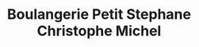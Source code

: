 ---
title: "Boulangerie Petit Stephane Christophe Michel"
url: /thiberville/boulangerie-petit-stephane-christophe-michel/
shop: boulangerie
---
